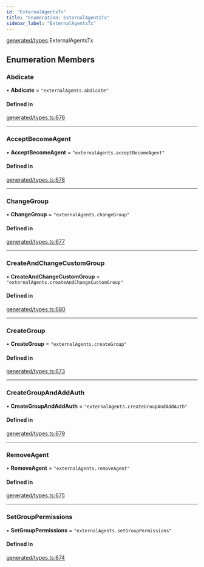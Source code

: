 ```yaml
---
id: "ExternalAgentsTx"
title: "Enumeration: ExternalAgentsTx"
sidebar_label: "ExternalAgentsTx"
---
```


[generated/types](../../../../modules/Generated/Types/Types.md).ExternalAgentsTx

## Enumeration Members

### Abdicate

• **Abdicate** = ``"externalAgents.abdicate"``

#### Defined in

[generated/types.ts:676](https://github.com/PolymeshAssociation/polymesh-sdk/blob/31fdce23/src/generated/types.ts#L676)

___

### AcceptBecomeAgent

• **AcceptBecomeAgent** = ``"externalAgents.acceptBecomeAgent"``

#### Defined in

[generated/types.ts:678](https://github.com/PolymeshAssociation/polymesh-sdk/blob/31fdce23/src/generated/types.ts#L678)

___

### ChangeGroup

• **ChangeGroup** = ``"externalAgents.changeGroup"``

#### Defined in

[generated/types.ts:677](https://github.com/PolymeshAssociation/polymesh-sdk/blob/31fdce23/src/generated/types.ts#L677)

___

### CreateAndChangeCustomGroup

• **CreateAndChangeCustomGroup** = ``"externalAgents.createAndChangeCustomGroup"``

#### Defined in

[generated/types.ts:680](https://github.com/PolymeshAssociation/polymesh-sdk/blob/31fdce23/src/generated/types.ts#L680)

___

### CreateGroup

• **CreateGroup** = ``"externalAgents.createGroup"``

#### Defined in

[generated/types.ts:673](https://github.com/PolymeshAssociation/polymesh-sdk/blob/31fdce23/src/generated/types.ts#L673)

___

### CreateGroupAndAddAuth

• **CreateGroupAndAddAuth** = ``"externalAgents.createGroupAndAddAuth"``

#### Defined in

[generated/types.ts:679](https://github.com/PolymeshAssociation/polymesh-sdk/blob/31fdce23/src/generated/types.ts#L679)

___

### RemoveAgent

• **RemoveAgent** = ``"externalAgents.removeAgent"``

#### Defined in

[generated/types.ts:675](https://github.com/PolymeshAssociation/polymesh-sdk/blob/31fdce23/src/generated/types.ts#L675)

___

### SetGroupPermissions

• **SetGroupPermissions** = ``"externalAgents.setGroupPermissions"``

#### Defined in

[generated/types.ts:674](https://github.com/PolymeshAssociation/polymesh-sdk/blob/31fdce23/src/generated/types.ts#L674)
